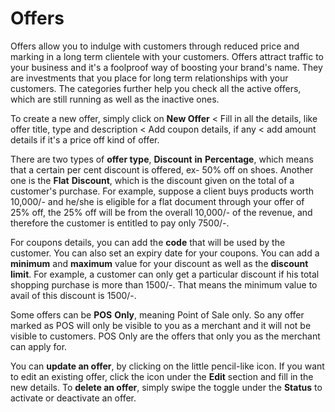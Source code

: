 # Offers 

Offers allow you to indulge with customers through reduced price and marking in a long term clientele with your customers. Offers attract traffic to your business and it's a foolproof way of boosting your brand's name. They are investments that you place for long term relationships with your customers. The categories further help you check all the active offers, which are still running as well as the inactive ones. 

To create a new offer, simply click on **New Offer** < Fill in all the details, like offer title, type and description < Add coupon details, if any < add amount details if it's a price off kind of offer.

There are two types of **offer type**, **Discount** **in** **Percentage**, which means that a certain per cent discount is offered, ex- 50% off on shoes. Another one is the **Flat** **Discount**, which is the discount given on the total of a customer's purchase. For example, suppose a client buys products worth 10,000/- and he/she is eligible for a flat document through your offer of 25% off, the 25% off will be from the overall 10,000/- of the revenue, and therefore the customer is entitled to pay only 7500/-.

For coupons details, you can add the **code** that will be used by the customer. You can also set an expiry date for your coupons.  You can add a **minimum** and **maximum** value for your discount as well as the **discount** **limit**. For example, a customer can only get a particular discount if his total shopping purchase is more than 1500/-. That means the minimum value to avail of this discount is 1500/-. 

Some offers can be **POS** **Only**, meaning Point of Sale only. So any offer marked as  POS  will only be visible to you as a merchant and it will not be visible to customers. POS Only are the offers that only you as the merchant can apply for.

You can **update an offer**, by clicking on the little pencil-like icon.
If you want to edit an existing offer, click the icon under the **Edit** section and fill in the new details.
To **delete an offer**, simply swipe the toggle under the **Status** to activate or deactivate an offer. 




